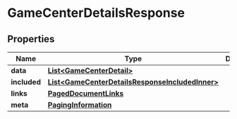 

# GameCenterDetailsResponse


## Properties

| Name | Type | Description | Notes |
|------------ | ------------- | ------------- | -------------|
|**data** | [**List&lt;GameCenterDetail&gt;**](GameCenterDetail.md) |  |  |
|**included** | [**List&lt;GameCenterDetailsResponseIncludedInner&gt;**](GameCenterDetailsResponseIncludedInner.md) |  |  [optional] |
|**links** | [**PagedDocumentLinks**](PagedDocumentLinks.md) |  |  |
|**meta** | [**PagingInformation**](PagingInformation.md) |  |  [optional] |



